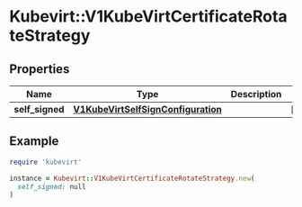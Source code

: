 # Kubevirt::V1KubeVirtCertificateRotateStrategy

## Properties

| Name | Type | Description | Notes |
| ---- | ---- | ----------- | ----- |
| **self_signed** | [**V1KubeVirtSelfSignConfiguration**](V1KubeVirtSelfSignConfiguration.md) |  | [optional] |

## Example

```ruby
require 'kubevirt'

instance = Kubevirt::V1KubeVirtCertificateRotateStrategy.new(
  self_signed: null
)
```

